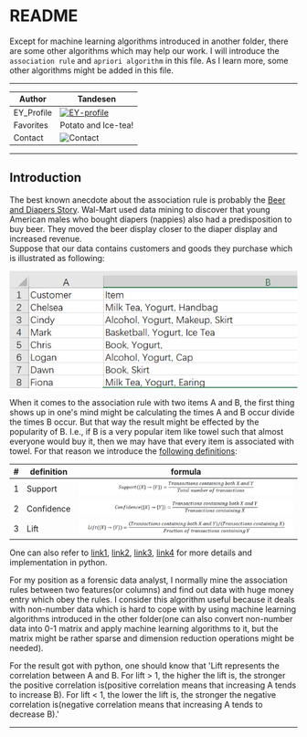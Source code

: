 README
===========================
Except for machine learning algorithms introduced in another folder, there are some other algorithms which may help our work. I will introduce the `association rule` and `apriori algorithm` in this file. As I learn more, some other algorithms might be added in this file.

****

|Author|Tandesen|
|---|---
|EY_Profile|[![EY-profile]][homepage]
|Favorites|Potato and Ice-tea!
|Contact|![Contact]


****
## Introduction
The best known anecdote about the association rule is probably the [Beer and Diapers Story](https://jborden.com/2018/12/07/beer-and-diapers-the-perfect-couple/). Wal-Mart used data mining to discover that young American males who bought diapers (nappies) also had a predisposition to buy beer. They moved the beer display closer to the diaper display and increased revenue.  
Suppose that our data contains customers and goods they purchase which is illustrated as following:  

![小精灵吞掉了图片！](association_rule.PNG)  

When it comes to the association rule with two items A and B, the first thing shows up in one's mind might be calculating the times A and B occur divide the times B occur. But that way the result might be effected by the popularity of B. I.e., if B is a very popular item like towel such that almost everyone would buy it, then we may have that every item is associated with towel. For that reason we introduce the [following definitions](https://en.wikipedia.org/wiki/Association_rule_learning#Definition):

|#|definition|formula|
|---|---|----
|1|Support|![support](support.png "Christina")
|2|Confidence|![confidence](confidence.png "Everyone is ChenO")
|3|Lift|![lift](lift.png "Dawn")

One can also refer to [link1](https://blog.csdn.net/reshuibing/article/details/88648215), [link2](https://blog.csdn.net/Lee20093905/article/details/78683146), [link3](https://blog.csdn.net/kl28978113/article/details/76304102/#commentBox), [link4](https://blog.csdn.net/qq_36523839/article/details/82191677) for more details and implementation in python.

For my position as a forensic data analyst, I normally mine the association rules between two features(or columns) and find out data with huge money entry which obey the rules. I consider this algorithm useful because it deals with non-number data which is hard to cope with by using machine learning algorithms introduced in the other folder(one can also convert non-number data into 0-1 matrix and apply machine learning algorithms to it, but the matrix might be rather sparse and dimension reduction operations might be needed).

For the result got with python, one should know that 'Lift represents the correlation between A and B. For lift > 1, the higher the lift is, the stronger the positive correlation is(positive correlation means that increasing A tends to increase B). For lift < 1, the lower the lift is, the stronger the negative correlation is(negative correlation means that increasing A tends to decrease B).'

--------------------------------
[homepage]:https://people.ey.com/PersonImmersive.aspx?accountname=i%3A0%23%2Ef%7Cmembership%7Cmark%2Es%2Etan%40cn%2Eey%2Ecom "My real name is Tandesen! Bazinga!"
[EY-profile]:https://img.shields.io/badge/Tandesen-EY__Profile-blue
[Contact]:https://img.shields.io/badge/Wechat-markts28-brightgreen "Add me beauties!"

